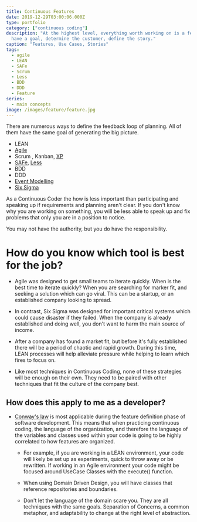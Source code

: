 ```yaml
---
title: Continuous Features
date: 2019-12-29T03:00:06.000Z
type: portfolio
category: ["continuous coding"]
description: "At the highest level, everything worth working on is a feature. Plan them out,
  have a goal, determine the customer, define the story."
caption: "Features, Use Cases, Stories"
tags:
  - agile
  - LEAN
  - SAFe
  - Scrum
  - Less
  - BDD
  - DDD
  - Feature
series:
  - main concepts
image: /images/feature/feature.jpg
---
```



There are numerous ways to define the feedback loop of planning. All of them have the same goal of generating the big picture.

- LEAN
- [Agile](/posts/agile)
- Scrum , Kanban, [XP](https://ronjeffries.com/xprog/what-is-extreme-programming/)
- [SAFe](https://www.scaledagileframework.com/), [Less](https://less.works/)
- BDD
- DDD
- [Event Modelling](https://eventmodeling.org/)
- [Six Sigma](https://en.wikipedia.org/wiki/Six_Sigma)

As a Continuous Coder the how is less important than participating and speaking up if requirements and planning aren't clear. If you don't know why you are working on something, you will be less able to speak up and fix problems that only you are in a position to notice.

You may not have the authority, but you do have the responsibility.

# How do you know which tool is best for the job?

- Agile was designed to get small teams to iterate quickly. When is the best time to iterate quickly? When you are searching for marker fit, and seeking a solution which can go viral. This can be a startup, or an established company looking to spread.
- In contrast, Six Sigma was designed for important critical systems which could cause disaster if they failed. When the company is already established and doing well, you don't want to harm the main source of income.
- After a company has found a market fit, but before it's fully established there will be a period of chaotic and rapid growth. During this time, LEAN processes will help alleviate pressure while helping to learn which fires to focus on.

- Like most techniques in Continuous Coding, none of these strategies will be enough on their own. They need to be paired with other techniques that fit the culture of the company best.

## How does this apply to me as a developer?

- [Conway's law](https://en.wikipedia.org/wiki/Conway%27s_law) is most applicable during the feature definition phase of software development. This means that when practicing continuous coding, the language of the organization, and therefore the language of the variables and classes used within your code is going to be highly correlated to how features are organized.

  - For example, if you are working in a LEAN environment, your code will likely be set up as experiments, quick to throw away or be rewritten. If working in an Agile environment your code might be focused around UseCase Classes with the execute() function.

  - When using Domain Driven Design, you will have classes that reference repositories and boundaries.

  - Don't let the language of the domain scare you. They are all techniques with the same goals. Separation of Concerns, a common metaphor, and adaptability to change at the right level of abstraction.

